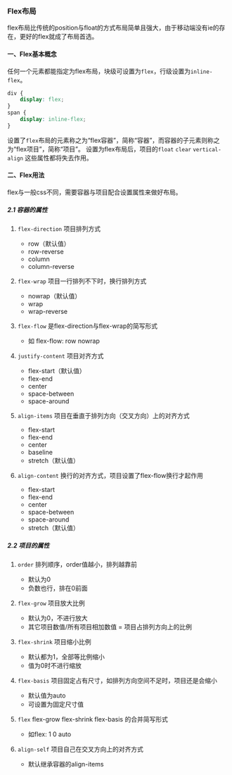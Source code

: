 ### Flex布局
flex布局比传统的position与float的方式布局简单且强大，由于移动端没有ie的存在，更好的flex就成了布局首选。

#### 一、Flex基本概念
任何一个元素都能指定为flex布局，块级可设置为`flex`，行级设置为`inline-flex`。
```css
div {
	display: flex;
}
span {
	display: inline-flex;
}
```
设置了`flex`布局的元素称之为“flex容器”，简称“容器”，而容器的子元素则称之为“flex项目”，简称“项目”。
设置为flex布局后，项目的`float` `clear` `vertical-align` 这些属性都将失去作用。

#### 二、Flex用法
flex与一般css不同，需要容器与项目配合设置属性来做好布局。

##### 2.1 容器的属性
1. `flex-direction`  项目排列方式 
	* row（默认值）
	* row-reverse
	* column
	* column-reverse

2. `flex-wrap` 项目一行排列不下时，换行排列方式
	* nowrap（默认值）
	* wrap
	* wrap-reverse

3. `flex-flow` 是flex-direction与flex-wrap的简写形式
	* 如 flex-flow: row nowrap

4. `justify-content` 项目对齐方式
	* flex-start（默认值）
	* flex-end
	* center
	* space-between
	* space-around

5. `align-items` 项目在垂直于排列方向（交叉方向）上的对齐方式
	* flex-start
	* flex-end
	* center
	* baseline
	* stretch（默认值）

6. `align-content` 换行的对齐方式，项目设置了flex-flow换行才起作用
	* flex-start
	* flex-end
	* center
	* space-between
	* space-around
	* stretch（默认值）

##### 2.2 项目的属性
1. `order` 排列顺序，order值越小，排列越靠前
	* 默认为0
	* 负数也行，排在0前面

2. `flex-grow` 项目放大比例
	* 默认为0，不进行放大
	* 其它项目数值/所有项目相加数值 = 项目占排列方向上的比例
	
3. `flex-shrink` 项目缩小比例
	* 默认都为1，全部等比例缩小
	* 值为0时不进行缩放

4. `flex-basis` 项目固定占有尺寸，如排列方向空间不足时，项目还是会缩小
	* 默认值为auto
	* 可设置为固定尺寸值

5. `flex` flex-grow flex-shrink flex-basis 的合并简写形式
	* 如flex: 1 0 auto

6. `align-self` 项目自己在交叉方向上的对齐方式
	* 默认继承容器的align-items
